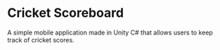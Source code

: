 # Cricket Scoreboard

A simple mobile application made in Unity C# that allows users to keep track of cricket scores.


